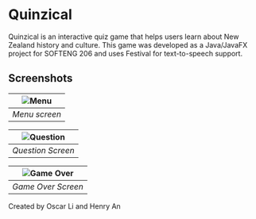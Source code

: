 # Quinzical
Quinzical is an interactive quiz game that helps users learn about New Zealand history and culture. This game was developed as a Java/JavaFX project for SOFTENG 206 and uses Festival for text-to-speech support.

## Screenshots

| ![Menu](https://user-images.githubusercontent.com/25168901/122713109-47c7ef00-d2b9-11eb-937b-96b292706840.png) | 
|:--:| 
| *Menu screen* | 

| ![Question](https://user-images.githubusercontent.com/25168901/122713465-dc325180-d2b9-11eb-8f80-a3041d36e68f.png) | 
|:--:| 
| *Question Screen* | 

|![Game Over](https://user-images.githubusercontent.com/25168901/122713959-a6419d00-d2ba-11eb-921e-1790a6c44674.png) | 
|:--:| 
| *Game Over Screen* | 

Created by Oscar Li and Henry An
